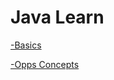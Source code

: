 # Java Learn

[-Basics](https://github.com/JustTamizha/Tamizha/blob/main/Locate/Files/BasicJava.md)

[-Opps Concepts](https://github.com/JustTamizha/Tamizha/blob/main/Locate/Files/Oops%20Concepts.md)
